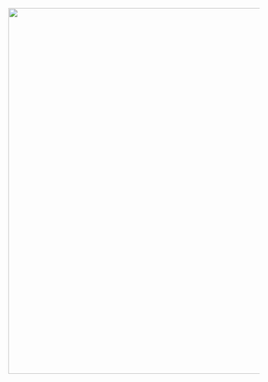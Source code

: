 <a class="imgpopup" href="/sites/default/files/web_analytics2.jpg"><img src="/sites/default/files/web_analytics2.jpg" width="940" height="734"></a>
